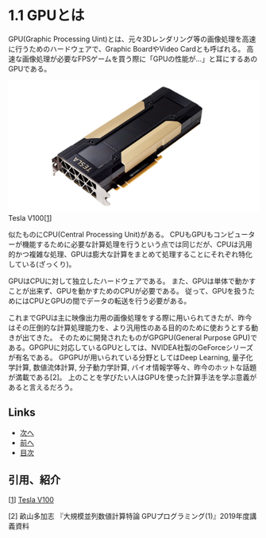 # 1.1 GPUとは
GPU(Graphic Processing Uint)とは、元々3Dレンダリング等の画像処理を高速に行うためのハードウェアで、Graphic BoardやVideo Cardとも呼ばれる。
高速な画像処理が必要なFPSゲームを買う際に「GPUの性能が…」と耳にするあのGPUである。

![1-1-GPU.png](./images/1.1-GPU.png)
Tesla V100[[1]]

似たものにCPU(Central Processing Unit)がある。 
CPUもGPUもコンピューターが機能するために必要な計算処理を行うという点では同じだが、CPUは汎用的かつ複雑な処理、GPUは膨大な計算をまとめて処理することにそれぞれ特化している(ざっくり)。

GPUはCPUに対して独立したハードウェアである。
また、GPUは単体で動かすことが出来ず、GPUを動かすためのCPUが必要である。
従って、GPUを扱うためにはCPUとGPUの間でデータの転送を行う必要がある。

これまでGPUは主に映像出力用の画像処理をする際に用いられてきたが、昨今はその圧倒的な計算処理能力を、より汎用性のある目的のために使おうとする動きが出てきた。
そのために開発されたものがGPGPU(General Purpose GPU)である。GPGPUに対応しているGPUとしては、NVIDEA社製のGeForceシリーズが有名である。
GPGPUが用いられている分野としてはDeep Learning, 量子化学計算, 数値流体計算, 分子動力学計算, バイオ情報学等々、昨今のホットな話題が満載である[2]。
上のことを学びたい人はGPUを使った計算手法を学ぶ意義があると言えるだろう。

## Links
* [次へ](./1.2.md)
* [前へ](./1.0.md)
* [目次](./index.md)

## 引用、紹介
[[1]] [Tesla V100][1]

[2] 畝山多加志 『大規模並列数値計算特論 GPUプログラミング(1)』2019年度講義資料

[1]:https://www.nvidia.com/ja-jp/data-center/v100/